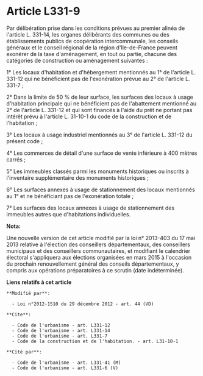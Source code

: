 # Article L331-9

Par délibération prise dans les conditions prévues au premier alinéa de l'article L. 331-14, les organes délibérants des
communes ou des établissements publics de coopération intercommunale, les conseils généraux et le conseil régional de la
région d'Ile-de-France peuvent exonérer de la taxe d'aménagement, en tout ou partie, chacune des catégories de construction
ou aménagement suivantes : 

1° Les locaux d'habitation et d'hébergement mentionnés au 1° de l'article L. 331-12 qui ne bénéficient pas de l'exonération
prévue au 2° de l'article L. 331-7 ; 

2° Dans la limite de 50 % de leur surface, les surfaces des locaux à usage d'habitation principale qui ne bénéficient pas de
l'abattement mentionné au 2° de l'article L. 331-12 et qui sont financés à l'aide du prêt ne portant pas intérêt prévu à
l'article L. 31-10-1 du code de la construction et de l'habitation ; 

3° Les locaux à usage industriel mentionnés au 3° de l'article L. 331-12 du présent code ; 

4° Les commerces de détail d'une surface de vente inférieure à 400 mètres carrés ; 

5° Les immeubles classés parmi les monuments historiques ou inscrits à l'inventaire supplémentaire des monuments
historiques ;

6° Les surfaces annexes à usage de stationnement des locaux mentionnés au 1° et ne bénéficiant pas de l'exonération totale ;

7° Les surfaces des locaux annexes à usage de stationnement des immeubles autres que d'habitations individuelles.

**Nota:**

Une nouvelle version de cet article modifié par la loi n° 2013-403 du 17 mai 2013 relative à l'élection des conseillers
départementaux, des conseillers municipaux et des conseillers communautaires, et modifiant le calendrier électoral
s'appliquera aux élections organisées en mars 2015 à l'occasion du prochain renouvellement général des conseils
départementaux, y compris aux opérations préparatoires à ce scrutin (date indéterminée).

**Liens relatifs à cet article**

	**Modifié par**:

	  - Loi n°2012-1510 du 29 décembre 2012 - art. 44 (VD)

	**Cite**:

	  - Code de l'urbanisme - art. L331-12
	  - Code de l'urbanisme - art. L331-14
	  - Code de l'urbanisme - art. L331-7
	  - Code de la construction et de l'habitation. - art. L31-10-1

	**Cité par**:

	  - Code de l'urbanisme - art. L331-41 (M)
	  - Code de l'urbanisme - art. L331-6 (V)
